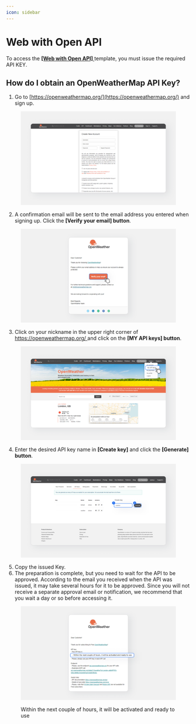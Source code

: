 ```yaml
---
icon: sidebar
---
```


# Web with Open API

To access the [**\[Web with Open API\]** ](https://arkain.io/template/template_kcLwmCWohkfmkvDTib)template, you must issue the required API KEY.

## How do I obtain an OpenWeatherMap API Key?

1. Go to [https://openweathermap.org/](https://openweathermap.org/) and sign up.

<figure><img src="../../../.gitbook/assets/image (2) (2).png" alt=""><figcaption></figcaption></figure>

2. A confirmation email will be sent to the email address you entered when signing up. Click the **\[Verify your email] button**.

<figure><img src="../../../.gitbook/assets/image (1) (2).png" alt=""><figcaption></figcaption></figure>

3. Click on your nickname in the upper right corner of [https://openweathermap.org/ ](https://openweathermap.org/)and click on the **\[MY API keys] button**.

<figure><img src="../../../.gitbook/assets/image (2) (2) (1).png" alt=""><figcaption></figcaption></figure>

4. Enter the desired API key name in **\[Create key]** and click the **\[Generate] button**.

<figure><img src="../../../.gitbook/assets/image (3) (2).png" alt=""><figcaption></figcaption></figure>

5. Copy the issued Key.
6. The preparation is complete, but you need to wait for the API to be approved. According to the email you received when the API was issued, it may take several hours for it to be approved. Since you will not receive a separate approval email or notification, we recommend that you wait a day or so before accessing it.

<figure><img src="../../../.gitbook/assets/image (4) (2).png" alt=""><figcaption><p>Within the next couple of hours, it will be activated and ready to use</p></figcaption></figure>

